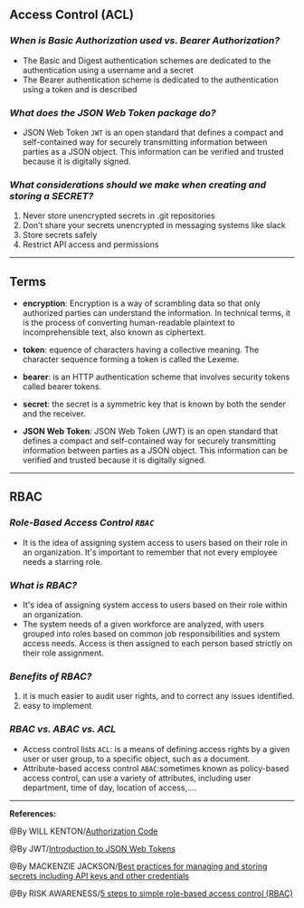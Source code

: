 ## **Access Control (ACL)**

### ***When is Basic Authorization used vs. Bearer Authorization?***

- The Basic and Digest authentication schemes are dedicated to the authentication using a username and a secret
- The Bearer authentication scheme is dedicated to the authentication using a token and is described

### ***What does the JSON Web Token package do?***

- JSON Web Token `JWT` is an open standard that defines a compact and self-contained way for securely transmitting information between parties as a JSON object. This information can be verified and trusted because it is digitally signed.

### ***What considerations should we make when creating and storing a SECRET?***

1. Never store unencrypted secrets in .git repositories
2. Don’t share your secrets unencrypted in messaging systems like slack
3. Store secrets safely
4. Restrict API access and permissions

-----------------------------------------------

## **Terms**

- **encryption**: Encryption is a way of scrambling data so that only authorized parties can understand the information. In technical terms, it is the process of converting human-readable plaintext to incomprehensible text, also known as ciphertext. 

- **token**: equence of characters having a collective meaning. The character sequence forming a token is called the Lexeme.

- **bearer**: is an HTTP authentication scheme that involves security tokens called bearer tokens.

- **secret**: the secret is a symmetric key that is known by both the sender and the receiver. 

- **JSON Web Token**: JSON Web Token (JWT) is an open standard  that defines a compact and self-contained way for securely transmitting information between parties as a JSON object. This information can be verified and trusted because it is digitally signed.


-----------------------------------------------

## **RBAC**

### ***Role-Based Access Control `RBAC`***

- It is the idea of assigning system access to users based on their role in an organization. It's important to remember that not every employee needs a starring role.

### ***What is RBAC?***

- It's idea of assigning system access to users based on their role within an organization. 
- The system needs of a given workforce are analyzed, with users grouped into roles based on common job responsibilities and system access needs. Access is then assigned to each person based strictly on their role assignment.

### ***Benefits of RBAC?***

1.  it is much easier to audit user rights, and to correct any issues identified.
2. easy to implement

### ***RBAC vs. ABAC vs. ACL***

- Access control lists `ACL`: is a means of defining access rights by a given user or user group, to a specific object, such as a document.
- Attribute-based access control `ABAC`:sometimes known as policy-based access control, can use a variety of attributes, including user department, time of day, location of access,.... 

-----------------------------------------------

**References:**

@By WILL KENTON/[Authorization Code](https://www.investopedia.com/terms/a/authorization-code.asp)

@By JWT/[Introduction to JSON Web Tokens](https://jwt.io/introduction)

@By MACKENZIE JACKSON/[Best practices for managing and storing secrets including API keys and other credentials](https://blog.gitguardian.com/secrets-api-management/)

@By RISK AWARENESS/[5 steps to simple role-based access control (RBAC)](https://www.csoonline.com/article/3060780/5-steps-to-simple-role-based-access-control.html)